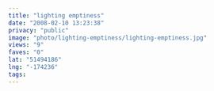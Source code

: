 ```yaml
---
title: "lighting emptiness"
date: "2008-02-10 13:23:38"
privacy: "public"
image: "photo/lighting-emptiness/lighting-emptiness.jpg"
views: "9"
faves: "0"
lat: "51494186"
lng: "-174236"
tags:
---
```


